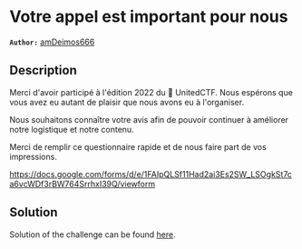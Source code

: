 # Votre appel est important pour nous

**`Author:`** [amDeimos666](https://github.com/amDeimos666)

## Description

Merci d'avoir participé à l'édition 2022 du 🚩 UnitedCTF. Nous espérons que vous avez eu autant de plaisir que nous avons eu à l'organiser.

Nous souhaitons connaître votre avis afin de pouvoir continuer à améliorer notre logistique et notre contenu.

Merci de remplir ce questionnaire rapide et de nous faire part de vos impressions.

https://docs.google.com/forms/d/e/1FAIpQLSf11Had2ai3Es2SW_LSOgkSt7ca6vcWDf3rBW764SrrhxI39Q/viewform

## Solution

Solution of the challenge can be found [here](solution/README.md).
